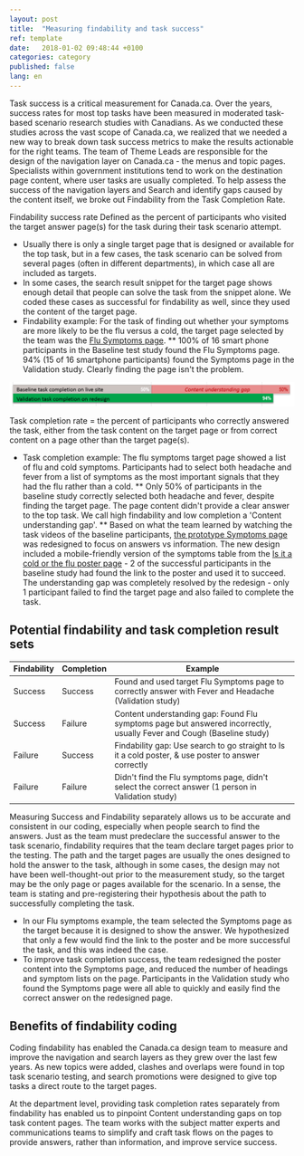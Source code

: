 ```yaml
---
layout: post
title:  "Measuring findability and task success"
ref: template
date:   2018-01-02 09:48:44 +0100
categories: category
published: false
lang: en
---
```

Task success is a critical measurement for Canada.ca. Over the years, success rates for most top tasks have been measured in moderated task-based scenario research studies with Canadians.  As we conducted these studies across the vast scope of Canada.ca, we realized that we needed a new way to break down task success metrics to make the results actionable for the right teams.  The team of Theme Leads are responsible for the design of the navigation layer on Canada.ca - the menus and topic pages. Specialists within government institutions tend to work on the destination page content, where user tasks are usually completed. To help assess the success of the navigation layers and Search and identify gaps caused by the content itself, we broke out Findability from the Task Completion Rate. 

Findability success rate
Defined as the percent of participants who visited the target answer page(s) for the task during their task scenario attempt. 
* Usually there is only a single target page that is designed or available for the top task, but in a few cases, the task scenario can be solved from several pages (often in different departments), in which case all are included as targets. 
* In some cases, the search result snippet for the target page shows enough detail that people can solve the task from the snippet alone. We coded these cases as successful for findability as well, since they used the content of the target page.  
* Findability example: For the task of finding out whether your symptoms are more likely to be the flu versus a cold, the target page selected by the team was the [Flu Symptoms page](https://www.canada.ca/en/public-health/services/diseases/flu-influenza/symptoms-flu-influenza.html).
** 100% of 16 smart phone participants in the Baseline test study found the Flu Symptoms page.  94% (15 of 16 smartphone participants) found the Symptoms page in the Validation study. Clearly finding the page isn't the problem. 

<img class="img-responsive" alt="Chart bars for 100 per cent findability and 50 per cent completion - arrow shows gap of 50%" src="/images/Content_gap-en.PNG">

Task completion rate = the percent of participants who correctly answered the task, either from the task content on the target page or from correct content on a page other than the target page(s). 
* Task completion example: The flu symptoms target page showed a list of flu and cold symptoms. Participants had to select both headache and fever from a list of symptoms as the most important signals that they had the flu rather than a cold. 
** Only 50% of participants in the baseline study correctly selected both headache and fever, despite finding the target page. The page content didn't provide a clear answer to the top task. We call high findability and low completion a 'Content understanding gap'. 
** Based on what the team learned by watching the task videos of the baseline participants, [the prototype Symptoms page](https://gc-proto.github.io/health-1/validation/services/diseases/flu-influenza.html) was redesigned to focus on answers vs information. The new design included a mobile-friendly version of the symptoms table from the [Is it a cold or the flu poster page](https://www.canada.ca/en/public-health/services/publications/diseases-conditions/is-it-cold-or-flu.html) - 2 of the successful participants in the baseline study had found the link to the poster and used it to succeed.   The understanding gap was completely resolved by the redesign - only 1 participant failed to find the target page and also failed to complete the task. 

## Potential findability and task completion result sets

Findability | Completion | Example
--- | --- | ---
Success | Success |  Found and used target Flu Symptoms page to correctly answer with Fever and Headache (Validation study)
Success | Failure |  Content understanding gap: Found Flu symptoms page but answered incorrectly, usually Fever and Cough (Baseline study)
Failure | Success |  Findability gap: Use search to go straight to Is it a cold poster, & use poster to answer correctly
Failure | Failure |  Didn't find the Flu symptoms page, didn't select the correct answer (1 person in Validation study)

Measuring Success and Findability separately allows us to be accurate and consistent in our coding, especially when people search to find the answers. Just as the team must predeclare the successful answer to the task scenario, findability requires that the team declare target pages prior to the testing. The path and the target pages are usually the ones designed to hold the answer to the task, although in some cases, the design may not have been well-thought-out prior to the measurement study, so the target may be the only page or pages available for the scenario. In a sense, the team is stating and pre-registering their hypothesis about the path to successfully completing the task.

* In our Flu symptoms example, the team selected the Symptoms page as the target because it is designed to show the answer. We hypothesized that only a few would find the link to the poster and be more successful the task, and this was indeed the case. 
* To improve task completion success, the team redesigned the poster content into the Symptoms page, and reduced the number of headings and symptom lists on the page. Participants in the Validation study who found the Symptoms page were all able to quickly and easily find the correct answer on the redesigned page. 

## Benefits of findability coding

Coding findability has enabled the Canada.ca design team to measure and improve the navigation and search layers as they grew over the last few years. As new topics were added, clashes and overlaps were found in top task scenario testing, and search promotions were designed to give top tasks a direct route to the target pages. 

At the department level, providing task completion rates separately from findability has enabled us to pinpoint Content understanding gaps on top task content pages. The team works with the subject matter experts and communications teams to simplify and craft task flows on the pages to provide answers, rather than information, and improve service success. 

